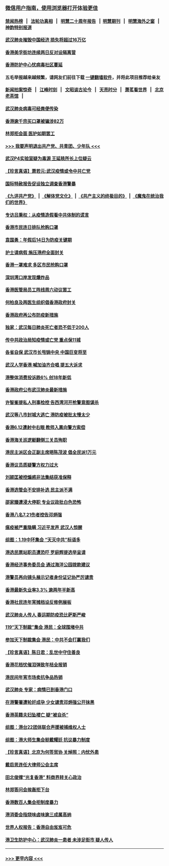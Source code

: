 ### [微信用户指南，使用浏览器打开体验更佳](https://github.com/gfw-breaker/banned-news1/blob/master/indexes/wechat-guide.md?t=0)
#### [禁闻热榜](热点新闻.md?t=0)  &nbsp;&nbsp;|&nbsp;&nbsp; [法轮功真相](https://github.com/gfw-breaker/truth/blob/master/README.md?t=0) &nbsp;&nbsp;|&nbsp;&nbsp; [明慧二十周年报告](https://github.com/gfw-breaker/mh-reports/blob/master/README.md?t=0) &nbsp;&nbsp;|&nbsp;&nbsp;[明慧期刊](https://github.com/gfw-breaker/mh-qikan) &nbsp;&nbsp;|&nbsp;&nbsp; [明慧海外之窗](https://github.com/gfw-breaker/mh-news/blob/master/README.md?t=0) &nbsp;&nbsp;|&nbsp;&nbsp; [神韵特别报道](https://github.com/gfw-breaker/mh-news/blob/master/shenyun.md?t=0)
#### [武汉肺炎摧毁中国经济 损失将超过16万亿](../pages/nsc415/n11839723.md?t=02031355) 
#### [香港美孚街坊连续两日反对设隔离营](../pages/nsc415/n11839962.md?t=02031355) 
#### [香港防护中心忧病毒社区蔓延](../pages/nsc415/n11839933.md?t=02031355) 
#### 五毛举报越来越频繁，请网友们前往下载 [一键翻墙软件](https://github.com/gfw-breaker/ssr-accounts)，并将此项目推荐给亲友
#### [新闻拍案惊奇](https://github.com/gfw-breaker/banned-news1/blob/master/pages/link4.md) &nbsp;&nbsp;|&nbsp;&nbsp; [江峰时刻](https://github.com/gfw-breaker/banned-news1/blob/master/pages/link4.md) &nbsp;&nbsp;|&nbsp;&nbsp; [文昭谈古论今](https://github.com/gfw-breaker/banned-news1/blob/master/pages/link4.md) &nbsp;&nbsp;|&nbsp;&nbsp; [天亮时分](https://github.com/gfw-breaker/banned-news1/blob/master/pages/link4.md) &nbsp;&nbsp;|&nbsp;&nbsp; [萧茗看世界](https://github.com/gfw-breaker/banned-news1/blob/master/pages/link4.md) &nbsp;&nbsp;|&nbsp;&nbsp; [北京老茶馆](https://github.com/gfw-breaker/banned-news1/blob/master/pages/link4.md) &nbsp;&nbsp;|&nbsp;&nbsp; 
#### [武汉肺炎病毒可经粪便传染](../pages/nsc415/n11839939.md?t=02031355) 
#### [香港逾千宗买口罩被骗涉82万](../pages/nsc415/n11839914.md?t=02031355) 
#### [林郑拒会面 医护如期罢工](../pages/nsc415/n11839892.md?t=02031355) 
#### [>>> 我要声明退出共产党、共青团、少年队 <<<](https://github.com/begood0513/goodnews/blob/master/quit/letter.md) 
#### [武汉P4实验室疑为毒源 王延轶所长上位疑云](../pages/nsc415/n11835543.md?t=02031355) 
#### [【珍言真语】萧若元:武汉疫情或令中共亡党](../pages/nsc415/n11829394.md?t=02031355) 
#### [国际特赦报告促设独立调查香港警暴](../pages/nsc415/n11833845.md?t=02031355) 
#### [《九评共产党》](https://github.com/begood0513/9ping.md/blob/master/README.md) &nbsp;|&nbsp; [《解体党文化》](../../../../jtdwh.md/blob/master/README.md)  &nbsp;|&nbsp; [《共产主义的终极目的》](../../../../gczydzjmd.md/blob/master/README.md) &nbsp;|&nbsp; [《魔鬼在统治我们的世界》](../../../../mgztzwmdsj.md/blob/master/README.md) 
#### [专访吕秉权：从疫情造假看中共体制的谎言](../pages/nsc415/n11833813.md?t=02031355) 
#### [香港市民连日排队抢购口罩](../pages/nsc415/n11833794.md?t=02031355) 
#### [袁国勇：年假后14日为防疫关键期](../pages/nsc415/n11831088.md?t=02031355) 
#### [护士请病假 施压港府全面封关](../pages/nsc415/n11831030.md?t=02031355) 
#### [香港一罩难求 多区市民抢购口罩](../pages/nsc415/n11831002.md?t=02031355) 
#### [深圳湾口岸发现爆炸品](../pages/nsc415/n11828802.md?t=02031355) 
#### [香港医管局员工阵线周六动议罢工](../pages/nsc415/n11828762.md?t=02031355) 
#### [何柏良及两医生组织倡香港政府封关](../pages/nsc415/n11828749.md?t=02031355) 
#### [香港政府再公布防疫新措施](../pages/nsc415/n11828716.md?t=02031355) 
#### [独家：武汉每日肺炎死亡者恐不低于200人](../pages/nsc415/n11828240.md?t=02031355) 
#### [传中共政治局知疫情或亡党 重点保11城](../pages/nsc415/n11828145.md?t=02031355) 
#### [各省自保 武汉市长甩锅中央 中国巨变将至](../pages/nsc415/n11828021.md?t=02031355) 
#### [武汉人学香港 喊加油齐合唱 提五大诉求](../pages/nsc415/n11827046.md?t=02031355) 
#### [港整体消费投诉跌6% 创18年新低](../pages/nsc415/n11817280.md?t=02031355) 
#### [香港政府公布武汉肺炎最新措施](../pages/nsc415/n11817152.md?t=02031355) 
#### [许智峯提私人刑事检控 告西湾河开枪警意图谋杀](../pages/nsc415/n11817132.md?t=02031355) 
#### [武汉等八市封城大逃亡 港防疫被批太慢太少](../pages/nsc415/n11817058.md?t=02031355) 
#### [香港6.12遭射中右眼 教师入禀向警方索偿](../pages/nsc415/n11814678.md?t=02031355) 
#### [香港海关巡逻艇翻侧三关员殉职](../pages/nsc415/n11814604.md?t=02031355) 
#### [港民主派区会正副主席晤陈茂波 倡全民派1万元](../pages/nsc415/n11814582.md?t=02031355) 
#### [香港议员质疑警方权力过大](../pages/nsc415/n11814560.md?t=02031355) 
#### [刘颕匡被控煽惑非法集结获准保释](../pages/nsc415/n11811727.md?t=02031355) 
#### [香港选管会不安排补选 民主派不满](../pages/nsc415/n11811691.md?t=02031355) 
#### [邵家臻遭浸大停职 专业议政批白色恐怖](../pages/nsc415/n11811670.md?t=02031355) 
#### [香港八名7.21伤者控告邓炳强](../pages/nsc415/n11811623.md?t=02031355) 
#### [瘟疫被严重隐瞒 习近平发声 武汉人惊醒](../pages/nsc415/n11811186.md?t=02031355) 
#### [组图：1.19中环集会 “天灭中共”标语多](../pages/nsc415/n11809514.md?t=02031355) 
#### [港选民票站职员遭恐吓 罗庭辉提选举呈请](../pages/nsc415/n11808914.md?t=02031355) 
#### [香港经济事务委员会 通过海洋公园拨款建议](../pages/nsc415/n11808906.md?t=02031355) 
#### [港警员再向镜头展示记者身份证记协严厉谴责](../pages/nsc415/n11808888.md?t=02031355) 
#### [香港最新失业率3.3% 逾两年半新高](../pages/nsc415/n11808887.md?t=02031355) 
#### [香港社民连年宵摊档设反修例展板](../pages/nsc415/n11808857.md?t=02031355) 
#### [武汉肺炎人传人 春运期防疫恐比萨斯严峻](../pages/nsc415/n11808739.md?t=02031355) 
#### [119“天下制裁”集会 港民：全球围堵中共](../pages/nsc415/n11806318.md?t=02031355) 
#### [参加天下制裁集会 港民：中共不会打赢我们](../pages/nsc415/n11806596.md?t=02031355) 
#### [【珍言真语】陈日君：乱世中守住善良](../pages/nsc415/n11806247.md?t=02031355) 
#### [香港花档忧催泪弹致年桔全报销](../pages/nsc415/n11806130.md?t=02031355) 
#### [港民间年宵市场卖抗争品热销](../pages/nsc415/n11806073.md?t=02031355) 
#### [武汉肺炎 专家：病情已到香港门口](../pages/nsc415/n11806020.md?t=02031355) 
#### [在港警署遭轮奸成孕 少女谴责邓炳强公开抹黑](../pages/nsc415/n11805981.md?t=02031355) 
#### [香港英籍夫妇坠楼亡 疑“被自杀”](../pages/nsc415/n11805937.md?t=02031355) 
#### [组图：港台22团体联合声援被捕维权人士](../pages/nsc415/n11801834.md?t=02031355) 
#### [组图：港大师生集会挺戴耀廷 抗议暴力制度](../pages/nsc415/n11799298.md?t=02031355) 
#### [【珍言真语】北京为何签贸协 关焯照：内忧外患](../pages/nsc415/n11799790.md?t=02031355) 
#### [戴启思连任大律师公会主席](../pages/nsc415/n11799306.md?t=02031355) 
#### [田北俊撑“光复香港” 料商界转关心政治](../pages/nsc415/n11799287.md?t=02031355) 
#### [林郑答问会挨轰拒下台](../pages/nsc415/n11799261.md?t=02031355) 
#### [香港数百人集会拒制度暴力](../pages/nsc415/n11796941.md?t=02031355) 
#### [港消委会指烧味卤味逾三成属高纳](../pages/nsc415/n11796815.md?t=02031355) 
#### [世界人权报告：香港自由岌岌可危](../pages/nsc415/n11796873.md?t=02031355) 
#### [港卫生防护中心：武汉肺炎一患者 未涉足街市 疑人传人](../pages/nsc415/n11796789.md?t=02031355) 

----
#### [ >>> 更早内容 <<< ](../indexes/nsc415-earlier.md)
